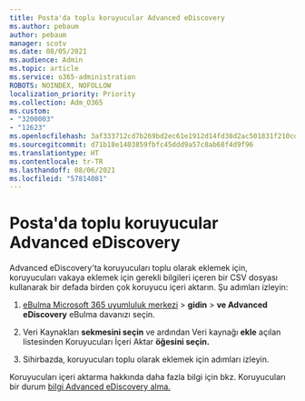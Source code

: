 ```yaml
---
title: Posta'da toplu koruyucular Advanced eDiscovery
ms.author: pebaum
author: pebaum
manager: scotv
ms.date: 08/05/2021
ms.audience: Admin
ms.topic: article
ms.service: o365-administration
ROBOTS: NOINDEX, NOFOLLOW
localization_priority: Priority
ms.collection: Adm_O365
ms.custom:
- "3200003"
- "12623"
ms.openlocfilehash: 3af333712cd7b269bd2ec61e1912d14fd38d2ac501831f210cd0ef68f987f560
ms.sourcegitcommit: d71b18e1403859fbfc45ddd9a57c8ab68f4d9f96
ms.translationtype: HT
ms.contentlocale: tr-TR
ms.lasthandoff: 08/06/2021
ms.locfileid: "57814081"
---
```

# <a name="bulk-add-custodians-in-advanced-ediscovery"></a>Posta'da toplu koruyucular Advanced eDiscovery

 Advanced eDiscovery'ta koruyucuları toplu olarak eklemek için, koruyucuları vakaya eklemek için gerekli bilgileri içeren bir CSV dosyası kullanarak bir defada birden çok koruyucu içeri aktarın. Şu adımları izleyin:

1. [eBulma Microsoft 365 uyumluluk merkezi](https://compliance.microsoft.com/)  >  **gidin**  >  **ve Advanced eDiscovery** eBulma davanızı seçin.

1. Veri Kaynakları **sekmesini seçin** ve ardından Veri kaynağı **ekle** açılan listesinden Koruyucuları İçeri Aktar **öğesini seçin.**

1. Sihirbazda, koruyucuları toplu olarak eklemek için adımları izleyin.

Koruyucuları içeri aktarma hakkında daha fazla bilgi için bkz. Koruyucuları bir durum [bilgi Advanced eDiscovery alma.](/microsoft-365/compliance/bulk-add-custodians)

